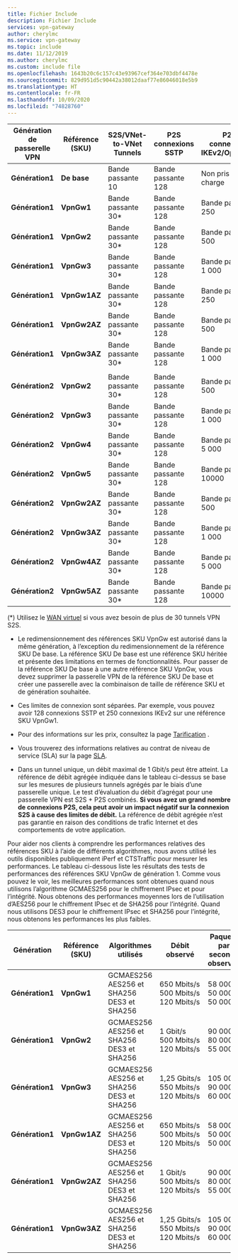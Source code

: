 ```yaml
---
title: Fichier Include
description: Fichier Include
services: vpn-gateway
author: cherylmc
ms.service: vpn-gateway
ms.topic: include
ms.date: 11/12/2019
ms.author: cherylmc
ms.custom: include file
ms.openlocfilehash: 1643b20c6c157c43e93967cef364e703dbf4478e
ms.sourcegitcommit: 829d951d5c90442a38012daaf77e86046018e5b9
ms.translationtype: HT
ms.contentlocale: fr-FR
ms.lasthandoff: 10/09/2020
ms.locfileid: "74828760"
---
```

|**Génération<br>de passerelle<br>VPN** |**Référence (SKU)**   | **S2S/VNet-to-VNet<br>Tunnels** | **P2S<br> connexions SSTP** | **P2S<br> connexions IKEv2/OpenVPN** | **Agrégat<br>Référence de débit** | **BGP** | **Redondant interzone** |
|---            |---         | ---        | ---       | ---            | ---       | ---       | ---|
|**Génération1**|**De base**   | Bande passante 10    | Bande passante 128  | Non pris en charge  | 100 Mbits/s  | Non pris en charge| Non |
|**Génération1**|**VpnGw1**  | Bande passante 30*   | Bande passante 128  | Bande passante 250       | 650 Mbits/s  | Prise en charge | Non |
|**Génération1**|**VpnGw2**  | Bande passante 30*   | Bande passante 128  | Bande passante 500       | 1 Gbit/s    | Prise en charge | Non |
|**Génération1**|**VpnGw3**  | Bande passante 30*   | Bande passante 128  | Bande passante 1 000      | 1,25 Gbits/s | Prise en charge | Non |
|**Génération1**|**VpnGw1AZ**| Bande passante 30*   | Bande passante 128  | Bande passante 250       | 650 Mbits/s  | Prise en charge | Oui |
|**Génération1**|**VpnGw2AZ**| Bande passante 30*   | Bande passante 128  | Bande passante 500       | 1 Gbit/s    | Prise en charge | Oui |
|**Génération1**|**VpnGw3AZ**| Bande passante 30*   | Bande passante 128  | Bande passante 1 000      | 1,25 Gbits/s | Prise en charge | Oui |
|        |            |            |           |                |           |           |     |
|**Génération2**|**VpnGw2**  | Bande passante 30*   | Bande passante 128  | Bande passante 500       | 1,25 Gbits/s | Prise en charge | Non |
|**Génération2**|**VpnGw3**  | Bande passante 30*   | Bande passante 128  | Bande passante 1 000      | 2,5 Gbits/s  | Prise en charge | Non |
|**Génération2**|**VpnGw4**  | Bande passante 30*   | Bande passante 128  | Bande passante 5 000      | 5 Gbit/s    | Prise en charge | Non |
|**Génération2**|**VpnGw5**  | Bande passante 30*   | Bande passante 128  | Bande passante 10000      | 10 Gbits/s   | Prise en charge | Non |
|**Génération2**|**VpnGw2AZ**| Bande passante 30*   | Bande passante 128  | Bande passante 500       | 1,25 Gbits/s | Prise en charge | Oui |
|**Génération2**|**VpnGw3AZ**| Bande passante 30*   | Bande passante 128  | Bande passante 1 000      | 2,5 Gbits/s  | Prise en charge | Oui |
|**Génération2**|**VpnGw4AZ**| Bande passante 30*   | Bande passante 128  | Bande passante 5 000      | 5 Gbit/s    | Prise en charge | Oui |
|**Génération2**|**VpnGw5AZ**| Bande passante 30*   | Bande passante 128  | Bande passante 10000      | 10 Gbits/s   | Prise en charge | Oui |

(*) Utilisez le [WAN virtuel](../articles/virtual-wan/virtual-wan-about.md) si vous avez besoin de plus de 30 tunnels VPN S2S.

* Le redimensionnement des références SKU VpnGw est autorisé dans la même génération, à l’exception du redimensionnement de la référence SKU De base. La référence SKU De base est une référence SKU héritée et présente des limitations en termes de fonctionnalités. Pour passer de la référence SKU De base à une autre référence SKU VpnGw, vous devez supprimer la passerelle VPN de la référence SKU De base et créer une passerelle avec la combinaison de taille de référence SKU et de génération souhaitée.

* Ces limites de connexion sont séparées. Par exemple, vous pouvez avoir 128 connexions SSTP et 250 connexions IKEv2 sur une référence SKU VpnGw1.

* Pour des informations sur les prix, consultez la page [Tarification](https://azure.microsoft.com/pricing/details/vpn-gateway) .

* Vous trouverez des informations relatives au contrat de niveau de service (SLA) sur la page [SLA](https://azure.microsoft.com/support/legal/sla/vpn-gateway/).

* Dans un tunnel unique, un débit maximal de 1 Gbit/s peut être atteint. La référence de débit agrégée indiquée dans le tableau ci-dessus se base sur les mesures de plusieurs tunnels agrégés par le biais d’une passerelle unique. Le test d’évaluation du débit d’agrégat pour une passerelle VPN est S2S + P2S combinés. **Si vous avez un grand nombre de connexions P2S, cela peut avoir un impact négatif sur la connexion S2S à cause des limites de débit.** La référence de débit agrégée n’est pas garantie en raison des conditions de trafic Internet et des comportements de votre application.

Pour aider nos clients à comprendre les performances relatives des références SKU à l’aide de différents algorithmes, nous avons utilisé les outils disponibles publiquement iPerf et CTSTraffic pour mesurer les performances. Le tableau ci-dessous liste les résultats des tests de performances des références SKU VpnGw de génération 1. Comme vous pouvez le voir, les meilleures performances sont obtenues quand nous utilisons l’algorithme GCMAES256 pour le chiffrement IPsec et pour l’intégrité. Nous obtenons des performances moyennes lors de l’utilisation d’AES256 pour le chiffrement IPsec et de SHA256 pour l’intégrité. Quand nous utilisons DES3 pour le chiffrement IPsec et SHA256 pour l’intégrité, nous obtenons les performances les plus faibles.

|**Génération**|**Référence (SKU)**   | **Algorithmes<br>utilisés** | **Débit<br>observé** | **Paquets par seconde<br>observés** |
|---           |---       | ---                 | ---            | ---                    |
|**Génération1**|**VpnGw1**| GCMAES256<br>AES256 et SHA256<br>DES3 et SHA256| 650 Mbits/s<br>500 Mbits/s<br>120 Mbits/s   | 58 000<br>50 000<br>50 000|
|**Génération1**|**VpnGw2**| GCMAES256<br>AES256 et SHA256<br>DES3 et SHA256| 1 Gbit/s<br>500 Mbits/s<br>120 Mbits/s | 90 000<br>80 000<br>55 000|
|**Génération1**|**VpnGw3**| GCMAES256<br>AES256 et SHA256<br>DES3 et SHA256| 1,25 Gbits/s<br>550 Mbits/s<br>120 Mbits/s | 105 000<br>90 000<br>60 000|
|**Génération1**|**VpnGw1AZ**| GCMAES256<br>AES256 et SHA256<br>DES3 et SHA256| 650 Mbits/s<br>500 Mbits/s<br>120 Mbits/s   | 58 000<br>50 000<br>50 000|
|**Génération1**|**VpnGw2AZ**| GCMAES256<br>AES256 et SHA256<br>DES3 et SHA256| 1 Gbit/s<br>500 Mbits/s<br>120 Mbits/s | 90 000<br>80 000<br>55 000|
|**Génération1**|**VpnGw3AZ**| GCMAES256<br>AES256 et SHA256<br>DES3 et SHA256| 1,25 Gbits/s<br>550 Mbits/s<br>120 Mbits/s | 105 000<br>90 000<br>60 000|
